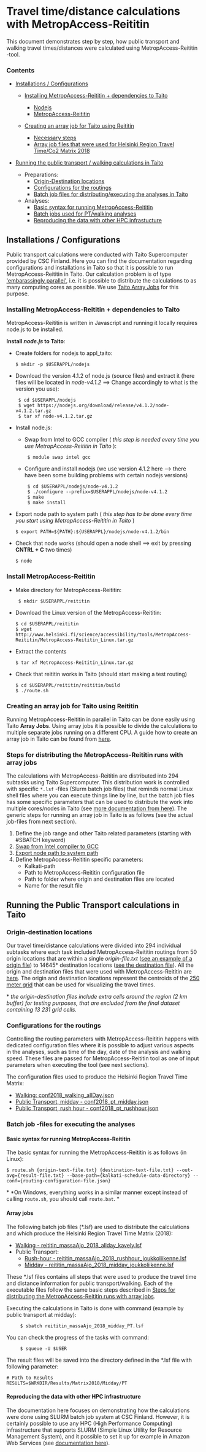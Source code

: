 # Travel time/distance calculations with MetropAccess-Reititin 

This document demonstrates step by step, how public transport and walking travel times/distances were calculated using MetropAccess-Reititin -tool.

### Contents
 - [Installations / Configurations](#installations---configurations)
    - [Installing MetropAccess-Reititin + dependencies to Taito](#installing-metropaccess-reititin--dependencies-to-taito)
        - [Nodejs](#nodejs)
        - [MetropAccess-Reititin](#install-metropaccess-reititin)
    
    - [Creating an array job for Taito using Reititin](#array-job-reititin)
        - [Necessary steps](#necessary-steps)
        - [Array job files that were used for Helsinki Region Travel Time/Co2 Matrix 2018](#array-jobs)
 
 - [Running the public transport / walking calculations in Taito](#running-the-public-transport-calculations-in-taito)
   - Preparations:
     - [Origin-Destination locations](#origin-destination-locations)
     - [Configurations for the routings](#configurations-for-the-routings)
     - [Batch job files for distributing/executing the analyses in Taito](#batch-job--files-for-executing-the-analyses) 
   - Analyses:
     - [Basic syntax for running MetropAccess-Reititin](#basic-syntax-for-running-metropaccess-reititin)
     - [Batch jobs used for PT/walking analyses](#array-jobs)
     - [Reproducing the data with other HPC infrastucture](#reproducing-the-data-with-other-hpc-infrastructure)

## Installations  / Configurations

Public transport calculations were conducted with Taito Supercomputer provided by CSC Finland. Here you can find the documentation regarding configurations and installations in Taito so that it is possible to run MetropAccess-Reititin in Taito. 
Our calculation problem is of type ['embarassingly parallel'](https://en.wikipedia.org/wiki/Embarrassingly_parallel), i.e. it is possible to distribute the calculations to as many computing cores as possible. We use [Taito Array Jobs](https://research.csc.fi/taito-array-jobs) for this purpose. 

### Installing MetropAccess-Reititin + dependencies to Taito

MetropAccess-Reititin is written in Javascript and running it locally requires node.js to be installed.  

<a name='nodejs'></a> **Install *node.js* to Taito**:

   - Create folders for nodejs to appl_taito:
   
         $ mkdir -p $USERAPPL/nodejs
         
   - Download the version 4.1.2 of node.js (source files) and extract it (here files will be located in *node-v4.1.2* ==> Change accordingly to what is the version you use):
          
          $ cd $USERAPPL/nodejs
          $ wget https://nodejs.org/download/release/v4.1.2/node-v4.1.2.tar.gz
          $ tar xf node-v4.1.2.tar.gz
                      
   - Install node.js:
   
      - <a name='swap'></a>Swap from Intel to GCC compiler ( *this step is needed every time you use MetropAccess-Reititin in Taito* ):
            
             $ module swap intel gcc
            
      - Configure and install nodejs (we use version 4.1.2 here --> there have been some building problems with certain nodejs versions)
      
             $ cd $USERAPPL/nodejs/node-v4.1.2
             $ ./configure --prefix=$USERAPPL/nodejs/node-v4.1.2
             $ make
             $ make install
           
   - <a name='node-path'></a>Export node path to system path ( *this step has to be done every time you start using MetropAccess-Reititin in Taito* )
   
         $ export PATH=${PATH}:${USERAPPL}/nodejs/node-v4.1.2/bin
          
   - Check that node works (should open a node shell ==> exit by pressing **CNTRL + C** two times)
     
         $ node
       
### Install MetropAccess-Reititin

  - Make directory for MetropAccess-Reititin:
        
         $ mkdir $USERAPPL/reititin
       
  - Download the Linux version of the MetropAccess-Reititin:
  
        $ cd $USERAPPL/reititin
        $ wget http://www.helsinki.fi/science/accessibility/tools/MetropAccess-Reititin/MetropAccess-Reititin_Linux.tar.gz
         
  - Extract the contents
         
        $ tar xf MetropAccess-Reititin_Linux.tar.gz
         
  - Check that reititin works in Taito (should start making a test routing) 
  
        $ cd $USERAPPL/reititin/reititin/build
        $ ./route.sh
      

### Creating an array job for Taito using Reititin

Running MetropAccess-Reititin in parallel in Taito can be done easily using Taito **Array Jobs**.
Using array jobs it is possible to divide the calculations to multiple separate jobs running on a different CPU. 
A guide how to create an array job in Taito can be found from [here](https://research.csc.fi/taito-array-jobs).   

### Steps for distributing the MetropAccess-Reititin runs with array jobs

The calculations with MetropAccess-Reititin are distributed into 294 subtasks using Taito Supercomputer. This distribution work is controlled with specific `*.lsf` -files (Slurm batch job files) that reminds normal Linux shell files where you can execute things line by line, but the batch job files has some specific parameters that can be used to distribute the work into multiple cores/nodes in Taito (see [more documentation from here](https://research.csc.fi/csc-guide-batch-jobs)). The generic steps for running an array job in Taito is as follows (see the actual job-files from next section).

  1. Define the job range and other Taito related parameters (starting with #SBATCH keyword)
  2. [Swap from Intel compiler to GCC](#swap)
  3. [Export node path to system path](#node-path)
  4. Define MetropAccess-Reititin specific parameters:
     - Kalkati-path
     - Path to MetropAccess-Reititin configuration file
     - Path to folder where origin and destination files are located
     - Name for the result file     

## Running the Public Transport calculations in Taito

### Origin-destination locations

Our travel time/distance calculations were divided into 294 individual subtasks where each task included MetropAccess-Reititin routings from 50 origin locations that are within a single *origin-file.txt* ([see an example of a origin file](data/1_Origs_WGS84.txt)) to 14645\* destination locations ([see the destination file](data/destPoints_WGS84.txt)). All the origin and destination files that were used with MetropAccess-Reititin are [here](data/). The origin and destination locations represent the centroids of the [250 meter grid](data/MetropAccess_YKR_grid.geojson) that can be used for visualizing the travel times.

\* *the origin-destination files include extra cells around the region (2 km buffer) for testing purposes, that are excluded from the final dataset containing 13 231 grid cells.*

### Configurations for the routings

Controlling the routing parameters with MetropAccess-Reititin happens with dedicated configuration files where it is possible to adjust various aspects in the analyses, such as time of the day, date of the analysis and walking speed. These files are passed for MetropAccess-Reititin tool as one of input parameters when executing the tool (see next sections).   

The configuration files used to produce the Helsinki Region Travel Time Matrix:

  - [Walking: conf2018_walking_allDay.json](job-files/conf2018_walking_allDay.json)
  - [Public Transport, midday - conf2018_pt_midday.json](conf2018_pt_midday.json)
  - [Public Transport, rush hour - conf2018_pt_rushhour.json](job-files/conf2018_pt_rushhour.json)

### Batch job -files for executing the analyses

#### Basic syntax for running MetropAccess-Reititin

The basic syntax for running the MetropAccess-Reititin is as follows (in Linux):

`$ route.sh {origin-text-file.txt} {destination-text-file.txt} --out-avg={result-file.txt} --base-path={kalkati-schedule-data-directory} --conf={routing-configuration-file.json}`

\* *On Windows, everything works in a similar manner except instead of calling `route.sh`, you should call `route.bat`. *

#### Array jobs

The following batch job files (\*.lsf) are used to distribute the calculations and which produce the Helsinki Region Travel Time Matrix (2018):

  - [Walking - reititin_massaAjo_2018_allday_kavely.lsf](job-files/reititin_massaAjo_2018_allday_kavely.lsf)
  - Public Transport:
      - [Rush-hour - reititin_massaAjo_2018_rushhour_joukkoliikenne.lsf](job-files/reititin_massaAjo_2018_rushhour_joukkoliikenne.lsf)
      - [Midday - reititin_massaAjo_2018_midday_joukkoliikenne.lsf](job-files/reititin_massaAjo_2018_midday_joukkoliikenne.lsf)

These \*.lsf files contains all steps that were used to produce the travel time and distance information for public transport/walking. Each of the executable files follow the same basic steps described in [Steps for distributing the MetropAccess-Reititin runs with array jobs](#steps-for-distributing-the-metropaccess-reititin-runs-with-array-jobs). 

Executing the calculations in Taito is done with command (example by public transport at midday):

         $ sbatch reititin_massaAjo_2018_midday_PT.lsf
      

You can check the progress of the tasks with command:

         $ squeue -U $USER
         
The result files will be saved into the directory defined in the \*.lsf file with following parameter:

```
# Path to Results
RESULTS=$WRKDIR/Results/Matrix2018/Midday/PT
```

#### Reproducing the data with other HPC infrastructure

The documentation here focuses on demonstrating how the calculations were done using SLURM batch job system at CSC Finland. However, it is certainly possible to use any HPC (High Performance Computing) infrastructure that supports SLURM (Simple Linux Utility for Resource Management System), and it possible to set it up for example in Amazon Web Services (see [documentation here](https://aws.amazon.com/blogs/compute/deploying-a-burstable-and-event-driven-hpc-cluster-on-aws-using-slurm-part-1/)).
